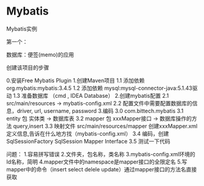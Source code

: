 # Mybatis
Mybatis实例

第一个：

  数据库：便签(memo)的应用
  
创建该项目的步骤
  
0.安装Free Mybatis Plugin
1.创建Maven项目
	1.1 添加依赖 org.mybatis:mybatis:3.4.5
	1.2 添加依赖 mysql:mysql-connector-java:5.1.43驱动
	1.3 准备数据库 （cmd , IDEA Database）
2.创建mybatis配置
	2.1 src/main/resources -> mybatis-config.xml
	2.2 配置文件中需要配置数据库的信息，driver, url, username, password
3.编码
    3.0 com.bittech.mybatis
	3.1 entity 包  实体类 -> 数据库表
	3.2 mapper 包  xxxMapper接口 -> 数据库操作的方法 query,insert
	3.3 映射文件 src/main/resources/mapper 创建xxxMapper.xml 定义信息,告诉在什么地方找（mybatis-config.xml）
	3.4 编码，创建SqlSessionFactory SqlSession Mapper Interface
	3.5 测试一下代码

问题：
1.容易拼写错误
2.文件夹，包名称，类名称
3.mybatis-config.xml环境的Id名称，简明
4.mapper文件中的namespace是mapper接口的全限定名
5.写mapper中的命令（insert select delele update）通过mapper接口的方法名直接获取
